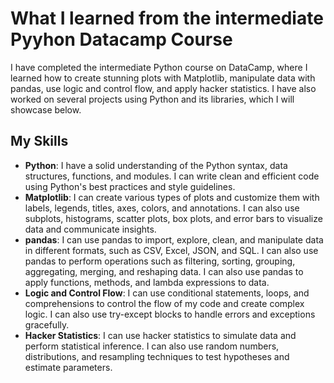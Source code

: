 # What I learned from the intermediate Pyyhon Datacamp Course

I have completed the intermediate Python course on DataCamp, where I learned how to create stunning plots with Matplotlib, manipulate data with pandas, use logic and control flow, and apply hacker statistics. I have also worked on several projects using Python and its libraries, which I will showcase below.

## My Skills

- **Python**: I have a solid understanding of the Python syntax, data structures, functions, and modules. I can write clean and efficient code using Python's best practices and style guidelines.
- **Matplotlib**: I can create various types of plots and customize them with labels, legends, titles, axes, colors, and annotations. I can also use subplots, histograms, scatter plots, box plots, and error bars to visualize data and communicate insights.
- **pandas**: I can use pandas to import, explore, clean, and manipulate data in different formats, such as CSV, Excel, JSON, and SQL. I can also use pandas to perform operations such as filtering, sorting, grouping, aggregating, merging, and reshaping data. I can also use pandas to apply functions, methods, and lambda expressions to data.
- **Logic and Control Flow**: I can use conditional statements, loops, and comprehensions to control the flow of my code and create complex logic. I can also use try-except blocks to handle errors and exceptions gracefully.
- **Hacker Statistics**: I can use hacker statistics to simulate data and perform statistical inference. I can also use random numbers, distributions, and resampling techniques to test hypotheses and estimate parameters.
